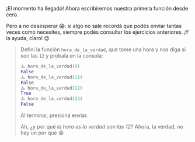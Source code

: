 ¡El momento ha llegado! Ahora escribiremos nuestra primera función desde cero. 

Pero a no desesperar :scream:: si algo no sale recordá que podés enviar tantas veces como necesites, siempre podés consultar los ejercicios anteriores. ¡Y la ayuda, claro! :wink: 


> Definí la función `hora_de_la_verdad`, que tome una hora y nos diga si son las `12` y probala en la consola:
>
> ```python
> ム hora_de_la_verdad(0)
> False
> ム hora_de_la_verdad(11)
> False
> ム hora_de_la_verdad(12)
> True
> ム hora_de_la_verdad(23)
> False
> ```
>
> Al terminar, presioná enviar. 
> 
> Ah, ¿y por qué _la hora es la verdad son las 12_? Ahora, la verdad, no hay un por qué :stuck_out_tongue_winking_eye:
> 


